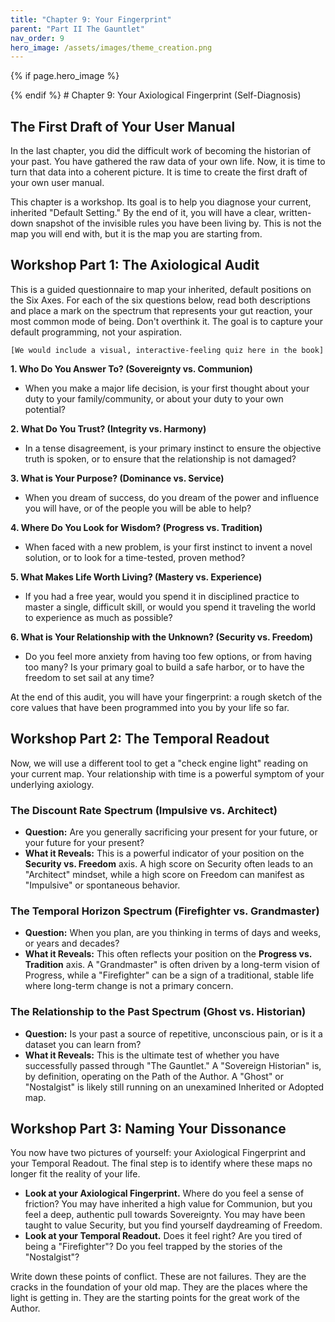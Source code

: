 ```yaml
---
title: "Chapter 9: Your Fingerprint"
parent: "Part II The Gauntlet"
nav_order: 9
hero_image: /assets/images/theme_creation.png
---
```

{% if page.hero_image %}
<div class="hero-banner"><img src="{{ page.hero_image | relative_url }}" alt=""></div>
{% endif %}
# Chapter 9: Your Axiological Fingerprint (Self-Diagnosis)

## The First Draft of Your User Manual

In the last chapter, you did the difficult work of becoming the historian of your past. You have gathered the raw data of your own life. Now, it is time to turn that data into a coherent picture. It is time to create the first draft of your own user manual.

This chapter is a workshop. Its goal is to help you diagnose your current, inherited "Default Setting." By the end of it, you will have a clear, written-down snapshot of the invisible rules you have been living by. This is not the map you will end with, but it is the map you are starting from.

## Workshop Part 1: The Axiological Audit

This is a guided questionnaire to map your inherited, default positions on the Six Axes. For each of the six questions below, read both descriptions and place a mark on the spectrum that represents your gut reaction, your most common mode of being. Don't overthink it. The goal is to capture your default programming, not your aspiration.

`[We would include a visual, interactive-feeling quiz here in the book]`

**1. Who Do You Answer To? (Sovereignty vs. Communion)**
*   When you make a major life decision, is your first thought about your duty to your family/community, or about your duty to your own potential?

**2. What Do You Trust? (Integrity vs. Harmony)**
*   In a tense disagreement, is your primary instinct to ensure the objective truth is spoken, or to ensure that the relationship is not damaged?

**3. What is Your Purpose? (Dominance vs. Service)**
*   When you dream of success, do you dream of the power and influence you will have, or of the people you will be able to help?

**4. Where Do You Look for Wisdom? (Progress vs. Tradition)**
*   When faced with a new problem, is your first instinct to invent a novel solution, or to look for a time-tested, proven method?

**5. What Makes Life Worth Living? (Mastery vs. Experience)**
*   If you had a free year, would you spend it in disciplined practice to master a single, difficult skill, or would you spend it traveling the world to experience as much as possible?

**6. What is Your Relationship with the Unknown? (Security vs. Freedom)**
*   Do you feel more anxiety from having too few options, or from having too many? Is your primary goal to build a safe harbor, or to have the freedom to set sail at any time?

At the end of this audit, you will have your fingerprint: a rough sketch of the core values that have been programmed into you by your life so far.

## Workshop Part 2: The Temporal Readout

Now, we will use a different tool to get a "check engine light" reading on your current map. Your relationship with time is a powerful symptom of your underlying axiology.

### The Discount Rate Spectrum (Impulsive vs. Architect)
*   **Question:** Are you generally sacrificing your present for your future, or your future for your present?
*   **What it Reveals:** This is a powerful indicator of your position on the **Security vs. Freedom** axis. A high score on Security often leads to an "Architect" mindset, while a high score on Freedom can manifest as "Impulsive" or spontaneous behavior.

### The Temporal Horizon Spectrum (Firefighter vs. Grandmaster)
*   **Question:** When you plan, are you thinking in terms of days and weeks, or years and decades?
*   **What it Reveals:** This often reflects your position on the **Progress vs. Tradition** axis. A "Grandmaster" is often driven by a long-term vision of Progress, while a "Firefighter" can be a sign of a traditional, stable life where long-term change is not a primary concern.

### The Relationship to the Past Spectrum (Ghost vs. Historian)
*   **Question:** Is your past a source of repetitive, unconscious pain, or is it a dataset you can learn from?
*   **What it Reveals:** This is the ultimate test of whether you have successfully passed through "The Gauntlet." A "Sovereign Historian" is, by definition, operating on the Path of the Author. A "Ghost" or "Nostalgist" is likely still running on an unexamined Inherited or Adopted map.

## Workshop Part 3: Naming Your Dissonance

You now have two pictures of yourself: your Axiological Fingerprint and your Temporal Readout. The final step is to identify where these maps no longer fit the reality of your life.

*   **Look at your Axiological Fingerprint.** Where do you feel a sense of friction? You may have inherited a high value for Communion, but you feel a deep, authentic pull towards Sovereignty. You may have been taught to value Security, but you find yourself daydreaming of Freedom.
*   **Look at your Temporal Readout.** Does it feel right? Are you tired of being a "Firefighter"? Do you feel trapped by the stories of the "Nostalgist"?

Write down these points of conflict. These are not failures. They are the cracks in the foundation of your old map. They are the places where the light is getting in. They are the starting points for the great work of the Author.
